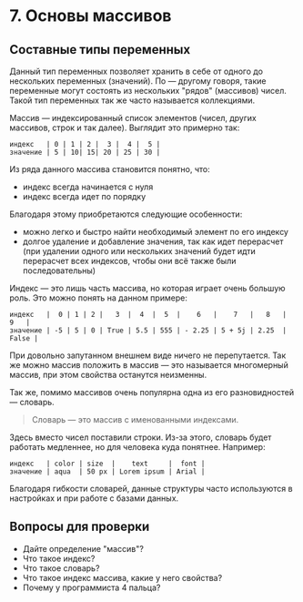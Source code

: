 # 7. Основы массивов


## Составные типы переменных

Данный тип переменных позволяет хранить в себе от одного до нескольких переменных (значений). По — другому говоря, такие переменные могут состоять из нескольких "рядов" (массивов) чисел. Такой тип переменных так же часто называется коллекциями.

Массив — индексированный список элементов (чисел, других массивов, строк и так далее). Выглядит это примерно так:

```text
индекс   | 0 | 1 | 2 |  3 |  4 |  5 |
значение | 5 | 10| 15| 20 | 25 | 30 |
``` 

Из ряда данного массива становится понятно, что:

- индекс всегда начинается с нуля
- индекс всегда идет по порядку

Благодаря этому приобретаются следующие особенности:

- можно легко и быстро найти необходимый элемент по его индексу
- долгое удаление и добавление значения, так как идет перерасчет (при удалении одного или нескольких значений будет идти перерасчет всех индексов, чтобы они всё также были последовательны)

Индекс — это лишь часть массива, но которая играет очень большую роль. Это можно понять на данном примере:

```text
индекс   |  0 | 1 | 2 |   3  |  4  |  5  |    6   |    7   |   8   |   9   |
значение | -5 | 5 | 0 | True | 5.5 | 555 | - 2.25 | 5 + 5j | 2.25  | False |
```

При довольно запутанном внешнем виде ничего не перепутается. Так же можно массив положить в массив — это называется многомерный массив, при этом свойства останутся неизменны.

Так же, помимо массивов очень популярна одна из его разновидностей — словарь.

> Словарь — это массив с именованными индексами.

Здесь вместо чисел поставили строки. Из-за этого, словарь будет работать медленнее, но для человека куда понятнее. Например:

```text
индекс   | color | size  |    text     |  font |
значение | aqua  | 50 px | Lorem ipsum | Arial |
```
Благодаря гибкости словарей, данные структуры часто используются в настройках и при работе с базами данных.


## Вопросы для проверки

- Дайте определение "массив"?
- Что такое индекс?
- Что такое словарь?
- Что такое индекс массива, какие у него свойства?
- Почему у программиста 4 пальца?
